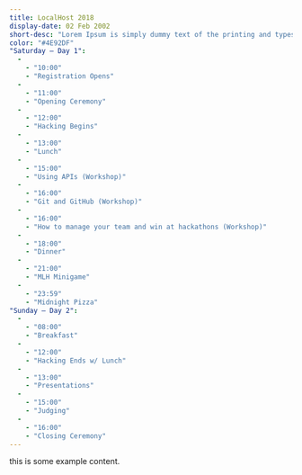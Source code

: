 ```yaml
---
title: LocalHost 2018
display-date: 02 Feb 2002
short-desc: "Lorem Ipsum is simply dummy text of the printing and typesetting industry. Lorem Ipsum has been the industry's standard dummy text ever since the 1500s."
color: "#4E92DF"
"Saturday — Day 1":
  -
    - "10:00"
    - "Registration Opens"
  -
    - "11:00"
    - "Opening Ceremony"
  -
    - "12:00"
    - "Hacking Begins"
  -
    - "13:00"
    - "Lunch"
  -
    - "15:00"
    - "Using APIs (Workshop)"
  -
    - "16:00"
    - "Git and GitHub (Workshop)"
  -
    - "16:00"
    - "How to manage your team and win at hackathons (Workshop)"
  -
    - "18:00"
    - "Dinner"
  -
    - "21:00"
    - "MLH Minigame"
  -
    - "23:59"
    - "Midnight Pizza"
"Sunday — Day 2":
  -
    - "08:00"
    - "Breakfast"
  -
    - "12:00"
    - "Hacking Ends w/ Lunch"
  -
    - "13:00"
    - "Presentations"
  -
    - "15:00"
    - "Judging"
  -
    - "16:00"
    - "Closing Ceremony"
---
```


this is some example content.
